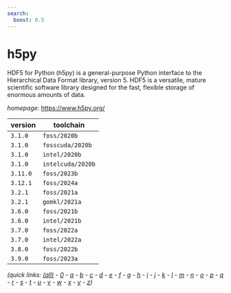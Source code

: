 ```yaml
---
search:
  boost: 0.5
---
```

# h5py

HDF5 for Python (h5py) is a general-purpose Python interface to the Hierarchical Data Format library,  version 5. HDF5 is a versatile, mature scientific software library designed for the fast, flexible storage of enormous  amounts of data.

*homepage*: <https://www.h5py.org/>

version | toolchain
--------|----------
``3.1.0`` | ``foss/2020b``
``3.1.0`` | ``fosscuda/2020b``
``3.1.0`` | ``intel/2020b``
``3.1.0`` | ``intelcuda/2020b``
``3.11.0`` | ``foss/2023b``
``3.12.1`` | ``foss/2024a``
``3.2.1`` | ``foss/2021a``
``3.2.1`` | ``gomkl/2021a``
``3.6.0`` | ``foss/2021b``
``3.6.0`` | ``intel/2021b``
``3.7.0`` | ``foss/2022a``
``3.7.0`` | ``intel/2022a``
``3.8.0`` | ``foss/2022b``
``3.9.0`` | ``foss/2023a``


*(quick links: [(all)](../index.md) - [0](../0/index.md) - [a](../a/index.md) - [b](../b/index.md) - [c](../c/index.md) - [d](../d/index.md) - [e](../e/index.md) - [f](../f/index.md) - [g](../g/index.md) - [h](../h/index.md) - [i](../i/index.md) - [j](../j/index.md) - [k](../k/index.md) - [l](../l/index.md) - [m](../m/index.md) - [n](../n/index.md) - [o](../o/index.md) - [p](../p/index.md) - [q](../q/index.md) - [r](../r/index.md) - [s](../s/index.md) - [t](../t/index.md) - [u](../u/index.md) - [v](../v/index.md) - [w](../w/index.md) - [x](../x/index.md) - [y](../y/index.md) - [z](../z/index.md))*

